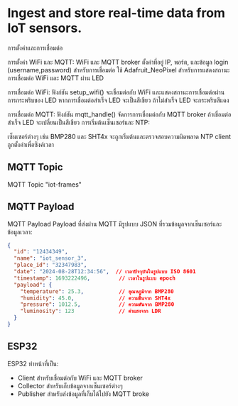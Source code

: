 # Ingest and store real-time data from IoT sensors.

การตั้งค่าและการเชื่อมต่อ

การตั้งค่า WiFi และ MQTT:
WiFi และ MQTT broker ตั้งค่าที่อยู่ IP, พอร์ต, และข้อมูล login (username,password) สำหรับการเชื่อมต่อ
ใช้ Adafruit_NeoPixel สำหรับการแสดงสถานะการเชื่อมต่อ WiFi และ MQTT ผ่าน LED

การเชื่อมต่อ WiFi:
ฟังก์ชัน setup_wifi() จะเชื่อมต่อกับ WiFi และแสดงสถานะการเชื่อมต่อผ่านการกระพริบของ LED
หากการเชื่อมต่อสำเร็จ LED จะเป็นสีเขียว ถ้าไม่สำเร็จ LED จะกระพริบสีแดง

การเชื่อมต่อ MQTT:
ฟังก์ชัน mqtt_handle() จัดการการเชื่อมต่อกับ MQTT broker
ถ้าเชื่อมต่อสำเร็จ LED จะเปลี่ยนเป็นสีเขียว
การเริ่มต้นเซ็นเซอร์และ NTP:

เซ็นเซอร์ต่างๆ เช่น BMP280 และ SHT4x จะถูกเริ่มต้นและตรวจสอบความผิดพลาด
NTP client ถูกตั้งค่าเพื่อซิงค์เวลา

## MQTT Topic

MQTT Topic "iot-frames"

## MQTT Payload

MQTT Payload
Payload ที่ส่งผ่าน MQTT มีรูปแบบ JSON ที่รวมข้อมูลจากเซ็นเซอร์และข้อมูลเวลา:
```json
{
  "id": "12434349",
  "name": "iot_sensor_3",
  "place_id": "32347983",
  "date": "2024-08-28T12:34:56",  // เวลาปัจจุบันในรูปแบบ ISO 8601
  "timestamp": 1693222496,         // เวลาในรูปแบบ epoch
  "payload": {
    "temperature": 25.3,           // อุณหภูมิจาก BMP280
    "humidity": 45.0,              // ความชื้นจาก SHT4x
    "pressure": 1012.5,            // ความดันจาก BMP280
    "luminosity": 123              // ค่าแสงจาก LDR
  }
}
```

## ESP32

ESP32 ทำหน้าที่เป็น:

- Client สำหรับเชื่อมต่อกับ WiFi และ MQTT broker
- Collector สำหรับเก็บข้อมูลจากเซ็นเซอร์ต่างๆ
- Publisher สำหรับส่งข้อมูลที่เก็บได้ไปยัง MQTT broke
